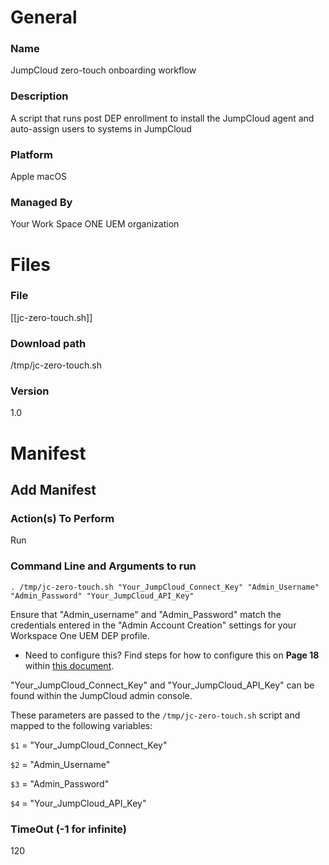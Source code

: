 # General

### Name
JumpCloud zero-touch onboarding workflow

### Description

A script that runs post DEP enrollment to install the JumpCloud agent and auto-assign users to systems in JumpCloud

### Platform

Apple macOS

### Managed By

Your Work Space ONE UEM organization

# Files

### File

[[jc-zero-touch.sh]]

### Download path

/tmp/jc-zero-touch.sh

### Version

1.0

# Manifest

## Add Manifest

### Action(s) To Perform

Run

### Command Line and Arguments to run

```
. /tmp/jc-zero-touch.sh "Your_JumpCloud_Connect_Key" "Admin_Username" "Admin_Password" "Your_JumpCloud_API_Key"
```

Ensure that "Admin_username" and "Admin_Password" match the credentials entered in the "Admin Account Creation" settings for your Workspace One UEM DEP profile.

 - Need to configure this? Find steps for how to configure this on **Page 18** within [this document](https://docs.vmware.com/en/VMware-Workspace-ONE-UEM/9.4/vmware-airwatch-guide-for-apple-device-enrollment-program.pdf).

"Your_JumpCloud_Connect_Key" and "Your_JumpCloud_API_Key" can be found within the JumpCloud admin console.

These parameters are passed to the `/tmp/jc-zero-touch.sh` script and mapped to the following variables:

`$1` = "Your_JumpCloud_Connect_Key"

`$2` = "Admin_Username"

`$3` = "Admin_Password"

`$4` = "Your_JumpCloud_API_Key"

### TimeOut (-1 for infinite)

120

